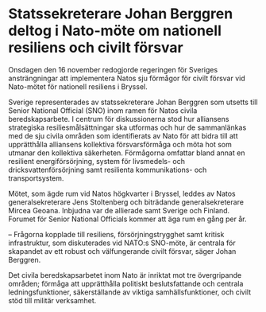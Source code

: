 # Statssekreterare Johan Berggren deltog i Nato-möte om nationell resiliens och civilt försvar

Onsdagen den 16 november redogjorde regeringen för Sveriges ansträngningar att implementera Natos sju förmågor för civilt försvar vid Nato\-mötet för nationell resiliens i Bryssel.


Sverige representerades av statssekreterare Johan Berggren som utsetts till Senior National Official (SNO) inom ramen för Natos civila beredskapsarbete. I centrum för diskussionerna stod hur alliansens strategiska resiliesmålsättningar ska utformas och hur de sammanlänkas med de sju civila områden som identifierats av Nato för att bidra till att upprätthålla alliansens kollektiva försvarsförmåga och möta hot som utmanar den kollektiva säkerheten. Förmågorna omfattar bland annat en resilient energiförsörjning, system för livsmedels\- och dricksvattenförsörjning samt resilienta kommunikations\- och transportsystem.

Mötet, som ägde rum vid Natos högkvarter i Bryssel, leddes av Natos generalsekreterare Jens Stoltenberg och biträdande generalsekreterare Mircea Geoana. Inbjudna var de allierade samt Sverige och Finland. Forumet för Senior National Officials kommer att äga rum en gång per år.

– Frågorna kopplade till resiliens, försörjningstrygghet samt kritisk infrastruktur, som diskuterades vid NATO:s SNO\-möte, är centrala för skapandet av ett robust och välfungerande civilt försvar, säger Johan Berggren.

Det civila beredskapsarbetet inom Nato är inriktat mot tre övergripande områden; förmåga att upprätthålla politiskt beslutsfattande och centrala ledningsfunktioner, säkerställande av viktiga samhällsfunktioner, och civilt stöd till militär verksamhet.
